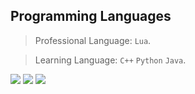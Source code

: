 ## Programming Languages

> Professional Language: `Lua`.

> Learning Language: `C++` `Python` `Java`.

<img src="https://raw.githubusercontent.com/kdouy/GitHub-Stats/master/generated/overview.svg"> 
<img src="https://raw.githubusercontent.com/kdouy/GitHub-Stats/master/generated/languages.svg">
<img src="https://github-readme-stats.vercel.app/api?username=kdouy&show=reviews,discussions_started,discussions_answered,prs_merged,prs_merged_percentage"> 
